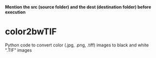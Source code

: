 <b>Mention the src (source folder) and the dest (destination folder) before execution</b>

# color2bwTIF
Python code to convert color (.jpg, .png, .tiff) images to black and white ".TIF" images
